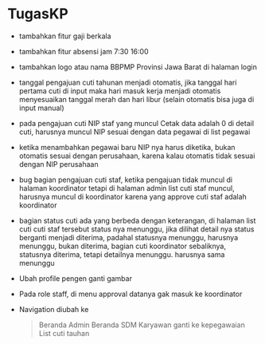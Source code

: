 # TugasKP

- tambahkan fitur gaji berkala

- tambahkan fitur absensi jam 7:30 16:00

- tambahkan logo atau nama BBPMP Provinsi Jawa Barat di halaman login

- tanggal pengajuan cuti tahunan menjadi otomatis, jika tanggal hari pertama cuti di input maka hari masuk kerja menjadi otomatis menyesuaikan tanggal merah dan hari libur (selain otomatis bisa juga di input manual)

- pada pengajuan cuti NIP staf yang muncul Cetak data adalah 0 di detail cuti, harusnya muncul NIP sesuai dengan data pegawai di list pegawai

- ketika menambahkan pegawai baru NIP nya harus diketika, bukan otomatis sesuai dengan perusahaan, karena kalau otomatis tidak sesuai dengan NIP perusahaan

- bug bagian pengajuan cuti staf, ketika pengajuan tidak muncul di halaman koordinator tetapi di halaman admin list cuti staf muncul, harusnya muncul di koordinator karena yang approve cuti staf adalah koordinator

- bagian status cuti ada yang berbeda dengan keterangan, di halaman list cuti cuti staf tersebut status nya menunggu, jika dilihat detail nya status berganti menjadi diterima, padahal statusnya menunggu, harusnya menunggu, bukan diterima, bagian cuti koordinator sebaliknya, statusnya diterima, tetapi detailnya menunggu. harusnya sama menunggu

- Ubah profile pengen ganti gambar

- Pada role staff, di menu approval datanya gak masuk ke koordinator

- Navigation diubah ke 

    > Beranda Admin
    > Beranda SDM
    > Karyawan ganti ke kepegawaian
    > List cuti tauhan
